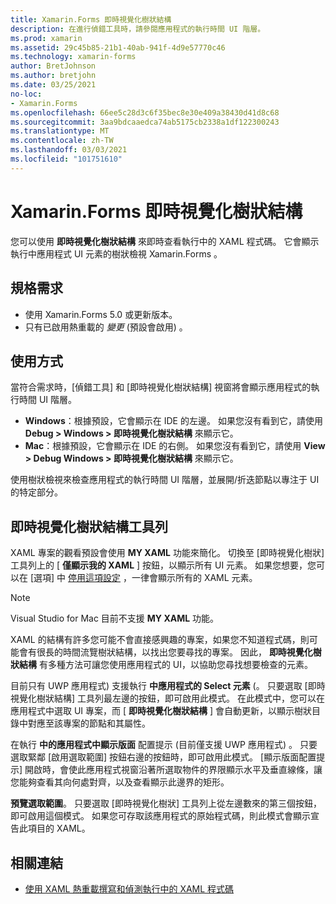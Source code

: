 ```yaml
---
title: Xamarin.Forms 即時視覺化樹狀結構
description: 在進行偵錯工具時，請參閱應用程式的執行時間 UI 階層。
ms.prod: xamarin
ms.assetid: 29c45b85-21b1-40ab-941f-4d9e57770c46
ms.technology: xamarin-forms
author: BretJohnson
ms.author: bretjohn
ms.date: 03/25/2021
no-loc:
- Xamarin.Forms
ms.openlocfilehash: 66ee5c28d3c6f35bec8e30e409a38430d41d8c68
ms.sourcegitcommit: 3aa9bdcaaedca74ab5175cb2338a1df122300243
ms.translationtype: MT
ms.contentlocale: zh-TW
ms.lasthandoff: 03/03/2021
ms.locfileid: "101751610"
---
```

# <a name="xamarinforms-live-visual-tree"></a>Xamarin.Forms 即時視覺化樹狀結構

您可以使用 **即時視覺化樹狀結構** 來即時查看執行中的 XAML 程式碼。 它會顯示執行中應用程式 UI 元素的樹狀檢視 Xamarin.Forms 。

## <a name="requirements"></a>規格需求

* 使用 Xamarin.Forms 5.0 或更新版本。
* 只有已啟用熱重載的 *變更* (預設會啟用) 。

## <a name="usage"></a>使用方式

當符合需求時，[偵錯工具] 和 [即時視覺化樹狀結構] 視窗將會顯示應用程式的執行時間 UI 階層。

  * **Windows**：根據預設，它會顯示在 IDE 的左邊。 如果您沒有看到它，請使用 **Debug > Windows > 即時視覺化樹狀結構** 來顯示它。
  * **Mac**：根據預設，它會顯示在 IDE 的右側。 如果您沒有看到它，請使用 **View > Debug Windows > 即時視覺化樹狀結構** 來顯示它。

使用樹狀檢視來檢查應用程式的執行時間 UI 階層，並展開/折迭節點以專注于 UI 的特定部分。

## <a name="live-visual-tree-toolbar"></a>即時視覺化樹狀結構工具列 

XAML 專案的觀看預設會使用 **MY XAML** 功能來簡化。 切換至 [即時視覺化樹狀] 工具列上的 [ **僅顯示我的 XAML** ] 按鈕，以顯示所有 UI 元素。 如果您想要，您可以在 [選項] 中 [停用這項設定](/visualstudio/debugger/general-debugging-options-dialog-box.md) ，一律會顯示所有的 XAML 元素。

> [!NOTE]
> Visual Studio for Mac 目前不支援 **MY XAML** 功能。

XAML 的結構有許多您可能不會直接感興趣的專案，如果您不知道程式碼，則可能會有很長的時間流覽樹狀結構，以找出您要尋找的專案。 因此， **即時視覺化樹狀結構** 有多種方法可讓您使用應用程式的 UI，以協助您尋找想要檢查的元素。

目前只有 UWP 應用程式) 支援執行 **中應用程式的 Select 元素** (。 只要選取 [即時視覺化樹狀結構] 工具列最左邊的按鈕，即可啟用此模式。 在此模式中，您可以在應用程式中選取 UI 專案，而 [ **即時視覺化樹狀結構** ] 會自動更新，以顯示樹狀目錄中對應至該專案的節點和其屬性。 

在執行 **中的應用程式中顯示版面** 配置提示 (目前僅支援 UWP 應用程式) 。 只要選取緊鄰 [啟用選取範圍] 按鈕右邊的按鈕時，即可啟用此模式。 [顯示版面配置提示] 開啟時，會使此應用程式視窗沿著所選取物件的界限顯示水平及垂直線條，讓您能夠查看其向何處對齊，以及查看顯示此邊界的矩形。

**預覽選取範圍**。 只要選取 [即時視覺化樹狀] 工具列上從左邊數來的第三個按鈕，即可啟用這個模式。 如果您可存取該應用程式的原始程式碼，則此模式會顯示宣告此項目的 XAML。

## <a name="related-links"></a>相關連結

- [使用 XAML 熱重載撰寫和偵測執行中的 XAML 程式碼](hot-reload.md)
